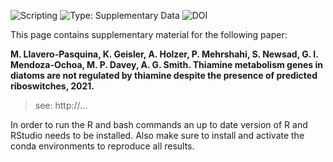 ![Scripting](https://img.shields.io/badge/Language-R-red.svg) ![Type: Supplementary Data](https://img.shields.io/badge/Type-Supplementary_data-blue.svg) ![DOI](https://img.shields.io/badge/DOI-...-green.svg)

This page contains supplementary material for the following paper:

**M. Llavero-Pasquina, K. Geisler, A. Holzer, P. Mehrshahi, S. Newsad, G. I. Mendoza-Ochoa, M. P. Davey, A. G. Smith. Thiamine metabolism genes in diatoms are not regulated by thiamine despite the presence of predicted riboswitches, 2021.**

> see: http://...

In order to run the R and bash commands an up to date version of R and RStudio needs to be installed. Also make sure to install and activate the conda environments to reproduce all results.
